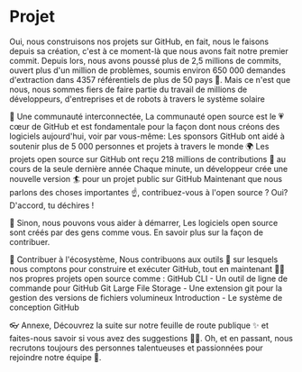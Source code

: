# Projet

Oui, nous construisons nos projets sur GitHub, en fait, nous le faisons depuis sa création, c'est à ce moment-là que nous avons fait notre premier commit. 
Depuis lors, nous avons poussé plus de 2,5 millions de commits, ouvert plus d'un million de problèmes, soumis environ 650 000 demandes d'extraction dans 4357 référentiels de plus de 50 pays 🤯. 
Mais ce n'est que nous, nous sommes fiers de faire partie du travail de millions de développeurs, d'entreprises et de robots à travers le système solaire 

🍿 Une communauté interconnectée,
La communauté open source est le 💗 cœur de GitHub et est fondamentale pour la façon dont nous créons des logiciels aujourd'hui, voir par vous-même:
Les sponsors GitHub ont aidé à soutenir plus de 5 000 personnes et projets à travers le monde 🌍
Les projets open source sur GitHub ont reçu 218 millions de contributions 🚀 au cours de la seule dernière année
Chaque minute, un développeur crée une nouvelle version 🏄 pour un projet public sur GitHub
Maintenant que nous parlons des choses importantes ☝️, contribuez-vous à l'open source ? Oui? D'accord, tu déchires ! 

🎸 Sinon, nous pouvons vous aider à démarrer,
Les logiciels open source sont créés par des gens comme vous. En savoir plus sur la façon de contribuer.

🦦 Contribuer à l'écosystème,
Nous contribuons aux outils 🔧 sur lesquels nous comptons pour construire et exécuter GitHub, tout en maintenant 🧙‍♂️ nos propres projets open source comme :
GitHub CLI - Un outil de ligne de commande pour GitHub
Git Large File Storage - Une extension git pour la gestion des versions de fichiers volumineux
Introduction - Le système de conception GitHub

👓 Annexe,
Découvrez la suite sur notre feuille de route publique ✨ et faites-nous savoir si vous avez des suggestions 🙇‍♂️. 
Oh, et en passant, nous recrutons toujours des personnes talentueuses et passionnées pour rejoindre notre équipe 🙌.

